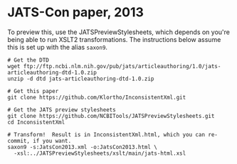 JATS-Con paper, 2013
====================

To preview this, use the JATSPreviewStylesheets, which depends on you're being able
to run XSLT2 transformations.  The instructions below assume this is set up with the
alias `saxon9`.

```
# Get the DTD
wget ftp://ftp.ncbi.nlm.nih.gov/pub/jats/articleauthoring/1.0/jats-articleauthoring-dtd-1.0.zip
unzip -d dtd jats-articleauthoring-dtd-1.0.zip

# Get this paper
git clone https://github.com/Klortho/InconsistentXml.git

# Get the JATS preview stylesheets
git clone https://github.com/NCBITools/JATSPreviewStylesheets.git
cd InconsistentXml

# Transform!  Result is in InconsistentXml.html, which you can re-commit, if you want.
saxon9 -s:JatsCon2013.xml -o:JatsCon2013.html \
  -xsl:../JATSPreviewStylesheets/xslt/main/jats-html.xsl
```
